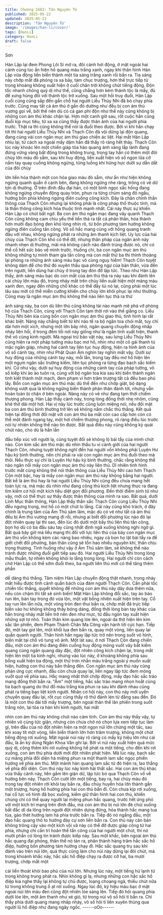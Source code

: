 ```yaml
---
title: Chương 1683: Tân Nguyên Từ
published: 2025-05-22
updated: 2025-05-22
description: 'Tân Nguyên Từ'
image: '/images/han-li/cover/'
tags: [HanLi]
category: HanLi
draft: false
---
```


Sơn

Hàn Lập lại đem Phong Lôi Sí mở ra, đôi cánh hơi động, ở mặt
ngoài hai cánh cùng lúc ẩn hiện hồ quang màu trắng xanh, ngay
khi thân hình Hàn Lập vừa động liền biến thành một tia sáng trắng
xanh rồi bắn ra. Tia sáng này chớp mắt đã phóng ra xa bảy, tám
chục trượng, hơn thế trực tiếp từ trong khoảng không xuất hiện ở
cuối chân trời không chút tiếng động. Độn tốc nhanh chóng quỷ dị
như thế, cũng chẳng hơn kém thánh tộc là mấy, đủ để xưng hùng
đối với thánh tộc trở xuống.
Sau một hồi truy đuổi, Hàn Lập cuối cùng cũng sắp đến gần chỗ
hai người Liễu Thủy Nhi đã bỏ chạy phía trước. Cũng may tất cả
ám thú ở gần đó dường như đều bị con ám thú vương gọi về, bởi
thế nên dù có cả gan phi độn như thế này cũng không bị những
con ám thú khác chặn lại.
Hơn một canh giờ sau, rốt cuộc hắn cũng đuổi kịp mục tiêu, từ xa
xa cũng thấy được thân ảnh của hai người phía trước.
Thật ra thì cũng không thể nói là đuổi theo được. Bởi vì khi hắn
chạy tới thì hai người Liễu Thủy Nhi và Thạch Côn đã vội dừng lại
độn quang, đang cùng vài con ngân mục ám thú giao chiến ác
liệt.
Hai mắt Hàn Lập nhíu lại, từ cách xa ngoài mấy dặm hắn đã thấy
rõ ràng hết thảy.
Thạch Côn lúc này khoác lên một chiến giáp tỏa hào quang ánh
vàng lấp lánh đang đứng vững vàng bất động trong không trung,
trong tay hắn có thêm một đôi chùy lớn màu đỏ sẫm, sau khi huy
động, liền xuất hiện vô số ngọn lửa cỡ nắm tay quay cuồng không
ngừng, từng luồng khí hừng hực dưới sự dẫn dắt của đôi chùy

lớn liền hóa thành một con hỏa giao màu đỏ sẫm, như ẩn như
hiện không ngừng quanh quẩn ở cạnh bên, đang không ngừng
nhe răng, trông có vẻ dữ tợn dị thường.
Ở trên đỉnh đầu đại hán, có một bình ngọc sắc hồng đang không
ngừng chuyển động quay tròn, phun ra từng chùm sáng đỏ ngầu,
hướng bốn phía không ngừng điên cuồng công kích. Đây là chân
chính thần thông của Thạch Côn nhưng lại không phải là công
pháp thổ thuộc tính, mà là thần thông công kích hỏa thuộc tính
mạnh nhất.
Cái này thực sự khiến Hàn Lập có chút bất ngờ.
Ba con ám thú ngân mạc đang vây quanh Thạch Côn cũng không
cam chịu yếu thế liền thả ra tất cả phân thân, hóa thành hơn
mười đạo bóng đen khó lòng nhìn rõ, từ bốn phương tám hướng
không ngừng điên cuồng tấn công.
Vô số hắc mang cùng với hồng quang tranh đấu với nhau, không
ngừng phát ra những âm thanh kịch liệt.
Uy lực của hai chùy của Thạch Côn khó có thể đỡ, nhưng thân
pháp của ngân ảnh này nhanh nhẹn dị thường, mãi mà không
cách nào đánh trúng được nó, chỉ có thể cố hết sức bảo vệ mình
trước. Huống chi, ba con ngân mục ám thú không những tự mình
tham gia tấn công mà con mắt thứ ba thì thỉnh thoảng lại phóng ra
những ánh sáng màu bạc vô cùng nguy hiểm!
Thạch Côn tuyệt không dám để cho thứ đó xuyên thấu qua phòng
ngự của bản thân, vừa đến trên người, liền dùng hai chùy ở trong
tay đón đỡ lập tức.
Theo như Hàn Lập thấy, ánh sáng màu bạc do con mắt của ám
thú thả ra này sau khi đánh lên cái chùy lớn màu đỏ, trong nháy
mắt trên chùy liền xuất hiện một mảng màu xanh đen, ngay đến
những chỗ khác có thể đẩy lùi nó lại, cũng phải một lúc lâu sau
mới có thể miễn cưỡng khiến cho chùy lớn khôi phục lại như
thường.
Cũng may là ngân mục ám thú không thể nào liên tục thả ra thứ

ánh sáng này, ba con dù liên thủ cũng không tài nào mạnh mẽ
phá vỡ phòng hộ của Thạch Côn, cùng với Thạch Côn tạm thời
rơi vào thế giằng co.
Liễu Thủy Nhi bên kia cùng bốn con ngân mục ám thú giao thủ,
tình hình lại rất khác biệt.
Nàng này chẳng biết từ khi nào tế ra bộ ngân toa chói mắt, tuy chỉ
dài hơn một xích, nhưng một lớn bảy nhỏ, ngân quang chuyển
động nhấp nháy liên hồi, ở trong đếm tối nơi này giống như là
ngân tinh xuất hiện, thanh thế vô cùng kinh người. Mà ngoại trừ
bảo vật này, sau lưng Liễu Thủy Nhi cũng hiện ra một pháp tướng
màu bạc mơ hồ, nhìn như một cô gái thanh tú mặc ngân giáp,
nhưng hai cánh tay liên tục huy động, hiện ra hình ảnh của vô số
cánh tay, nhìn như Phật Quan Âm nghìn tay nghìn mắt vậy. Dưới
sự huy động của những cánh tay này, mỗi lần, trong tay đều mơ
hồ hiện lên một ngụm ngân sắc trường kiếm, liên tục phóng ra
từng đạo bạch sắc kiếm khí.
Cứ như vậy, dưới sự huy động của những cánh tay của pháp
tướng, vô số kiếp khí ào ào tuôn ra, cùng với bộ ngân toa kia sau
khi biến thành ngân tinh kiết thành một mạch, đem phạm vi hơn
trăm trượng tất cả đều bao phủ lấy.
Bốn con ngân mục ám thú mặc dù thế đến như chớp giật, bộ
dạng không vượt qua là không ngừng biến thành phân thân đánh
tới, nhưng vẫn hoàn toàn bị chặn ở bên ngoài.
Nàng này có vẻ như đang tạm thời chiếm thượng phong.
Hàn Lập thấy cảnh này, trong lòng đồng thời nhẹ nhõm, cũng khẽ
thở dài một hơi.
Hai vị này lúc trước cũng luôn miệng nói, nếu đối mặt ba con ám
thú bình thường trở lên sẽ không nắm chắc thủ thắng. Kết quả
hiện tại đồng thời đối mặt với con ám thú ba mắt còn cao cấp hơn
còn có thể một đánh ngang tay, một hơi chiếm thượng phong, rõ
ràng điều lúc trước nói tự nhiên không thể nào tin được.
Bất quá điều này cũng không kỳ quái chút nào, cho dù là hắn lần

đầu tiếp xúc với người lạ, cũng tuyệt đối sẽ không lộ bài tẩy của
mình chút nào.
Con kim sắc ám thú mặc dù nhìn thấu tu vi cảnh giới của hai
người Thạch Côn, nhưng tuyệt không nghĩ đến hai người vốn
không phải Luyện Hư hậu kỳ bình thường, nên chỉ phái ra vài con
ngân mục ám thú đuổi theo mà thôi. Nếu thực sự chỉ là Luyện Hư
hậu kỳ bình thường, chắc rằng không thể nào ngăn nổi mấy con
ngân mục ám thú này liên thủ.
Dĩ nhiên tình hình trước mắt cũng không thể nói thần thông của
Liễu Thủy Nhi cao hơn Thạch Côn một bậc, hay là mấy con ngân
mục ám thú này không bằng hai người. Bất kể là ám thú hay là
hai người Liễu Thủy Nhi cũng đều chưa mang hết toàn lực ra, mà
mặc dù nhìn như đang công thủ kịch liệt nhưng thực ra đang tìm
kiếm cơ hội một kích tiêu diệt gọn đối phương.
Đến thời điểm sinh tử như vậy, mới có thể thực sự thấy được
thần thông của mình ra sao.
Bất quá, dưới Linh Mục thần thông, Hàn Lập thấy thần sắc Thạch
Côn cùng Liễu Thủy Nhi đều ngưng trọng, mơ hồ có một chút lo
lắng. Cái này cũng khó trách, ở đây chính là trung tâm của Ám
Thú sâm lâm, mặc dù có vẻ như tất cả ám thú đều bị Ám thú
vương mang đi rồi, nhưng ai biết đối phương lúc nào đó lại đột
nhiên quay lại thì sao, đến lúc đó dưới một bầy thú liên thủ tấn
công, bọn họ dù có ba đầu sáu tay cũng nhất định ngã xuống
không nghi ngờ gì.
Bất quá bây giờ mà liều mạng thì đối với lực liên thủ của bảy con
ngân mục ám thú vốn không kém các nàng bao nhiêu, ngay cả
bọn họ lật bài tẩy ra để giết chết đối phương, bản thân cũng sẽ
tổn hao nhiều nguyên khí, thân chịu trọng thương.
Tình huống như vậy ở Ám Thú sâm lâm, sẽ không thể nào tránh
được những đuổi giết tiếp sau đó.
Hai người Liễu Thủy Nhi trong lòng mẫu thuẫn, tự nhiên không
khỏi lo lắng trong lòng. Hai người chỉ còn cách chờ Hàn Lập có
thể sớm đuổi theo, ba người liên thủ mới có thể tăng thêm phần

dễ dàng thủ thắng.
Tâm niệm Hàn Lập chuyển động thật nhanh, trong nháy mắt hiểu
được tình cảnh quẫn bách của đám người Thạch Côn. Cần phải
tốc chiến tốc thắng, quyết không để những con ám thú này dây
dưa thêm nữa, nếu còn chậm thì tất sẽ sinh biến!
Mặt Hàn Lập không đổi sắc, tay áo bào run lên, bàn tay trong đó
vừa lộn, một vật bỗng nhiên xuất hiện trên tay. Cổ tay run lên lần
nữa, một vòng tròn đen thui bắn ra, chớp mắt đã trực tiếp biến
vào hư không không thấy bóng dáng, đồng thời lòng bàn tay khác
của hắn trong nháy mắt liền trở nên đen như mực, từ đầu ngón
tay xuất hiện những sợi tơ nhỏ. Toàn thân kim quang lóe lên,
ngoài da thịt hiện lên kim sắc lân phiến, đem Phạm Thánh Chân
Ma Công vận hành tới cực hạn.
Tiếp đó, một tay giơ lên, một khối lụa đen bắn ra, quay một vòng,
liền quay lại quấn quanh người. Thân hình hắn ngay lập tức trở
nên trong suốt vô hình, biến mất tại chỗ vô tung vô ảnh.
Một lát sau, ở nơi Thạch Côn đang chiến đấu, một con ám thú
đang điên cuồng huy động móng vuốt vây bắt kiếm quang cùng
ngân quang dày đặc, đột nhiên công kích chậm lại, trong mắt hiện
lên một tia kinh nghi, nhưng vào lúc này, ở khoảng không phía
sau bỗng xuất hiện ba động, một thứ trơn nhẵn màu trắng ngoài ý
muốn xuất hiện, hướng con thú này bắn thẳng đến.
Con ngân mục ám thú này cũng phản ứng cực nhanh, đầu còn
chưa quay lại, liền ngay lập tức đem móng vuốt quơ về phía sau.
Hắc mang nhất thời chớp động, mấy đạo hắc sắc trảo mang đồng
thời bắn ra.
"Ầm" một tiếng, hắc sắc trảo mang nhọn hoắt cùng tia bạch
quang do thứ đồ màu trắng kia phun ra sau khi đánh nhau cũng
phát ra tiếng bạo liệt kinh người. Nhân cơ hội này, con thú này
mới uyển chuyển quay đầu lại, rốt cục cũng thấy rõ thứ đánh lén
từ đằng sau đến.
Đó là một con thú dài tới mấy trượng, bên ngoài thân thể lân
phiến trong suốt trắng nõn, lại tỏa ra hàn khí kinh người, hai mắt

nhìn con ám thú này không chút nào cảm tình. Con ám thú này
thấy vậy, tự nhiên vô cùng tức giận, nhưng còn chưa chờ nó chọn
lựa xem tiếp tục làm gì, trên đầu của nó đột nhiên hiện ra một
ngọn núi lớn chừng một tấc, sau khi xoay tít một vòng, liền biến
thành lớn hơn trăm trượng, không một chút tiếng động rơi xuống.
Mặt ngoài núi này rõ ràng có mấy ký hiệu lớn như cái đấu, là ấn
ký dùng Ngân Khoa Văn ghi lại. Bởi vì núi này xuất hiện quá mức
quỷ dị, cộng thêm khi rơi xuống không hề phát ra một tiếng, cho
đến khi rơi xuống, con ám thú phía dưới mới đột nhiên phát hiện.
Mà lúc này, bạch sắc cự mãng phía đối diện há miệng phun ra
một thanh lam sắc ngọc phiến hướng về phía ám thú. Một mảnh
hàn quang lam sắc từ đó hiện ra, lao thẳng về phía đối diện.
Con thú này lúc này kinh hãi thất sắc.
Hai con ám thú khác vừa thấy cảnh này, liền gầm lên giận dữ, lập
tức bỏ qua Thạch Côn vồ về hướng bên này.
Thạch Côn cười lớn một tiếng, bay ra, hai chùy màu đó trong tay
đột nhiên rời khỏi tay bắn ra, đầu chùy huyễn hóa lớn thành gần
một trượng, hùng hổ hướng phía hai con thú bắn đi.
Còn chưa kịp rơi xuống, hai cỗ lực vô hình đã bọc xuống, kiềm
giữ thân hình hai con thú, khiến chúng chỉ có thể quay người lại
miệng phun hắc quang, trước hết ứng phó với một kích trí mạng
trên đỉnh đầu, mà con ám thú bị núi lớn đè chúi xuống bất đắc dĩ
da lông trên người đột nhiên dựng đứng, hóa thành hắc mang tua
tủa, gào thét hướng lam hà phía trước bắn ra. Tiếp đó nó ngẩng
đầu, một đạo hắc quang thô to hướng đáy cự sơn liền bắn ra.
Con thú này căn bản không trông cậy vào một kích vội vã này có
thể đỡ được giáp công từ hai phía, nhưng chỉ cần trì hoãn thế tấn
công của hai người một chút, thì nó mười phần có lòng tin tránh
được kiếp này. Sau một khắc, bên ngoài ám thú hắc quang đại
phóng, thân thể nó tản ra, phân thành hàng trăm hắc sắc hồ điệp,
hướng bốn phương tám hướng chạy đi.
Hắc sắc quang trụ sau khi đánh vào trên núi lớn, quả thực cũng
làm cho núi này dừng lại đôi chút, mà trong khoảnh khắc này, hắc
sắc hồ điệp chạy ra được cỡ hai, ba mươi trượng, chớp mắt một

cái liền thoát khỏi bao phủ của núi lớn.
Nhưng lúc này, một tiếng hừ lạnh từ trong không trung phát ra.
Nhìn không gì lạ, nhưng những con hắc sắc hồ điệp kia nghe thấy
lại không tự chủ được, loạng choạng ngã, thiếu chút nữa từ trong
không trung ồ ạt rơi xuống. Ngay lúc đó, ký hiệu màu bạc ở mặt
ngoài núi lớn màu đen cũng đột nhiên lóe sáng lên.
Tiếp đó hôi quang phía dưới lóe lên, một âm thanh như xé gió, từ
trong núi vô số hôi ti bắn ra. Chỉ thấy phía dưới quang mang nhấp
nháy, vô số hôi ti liền xuyên thủng qua người lũ hồ điệp như đang
ngây ngốc.
------oOo------
